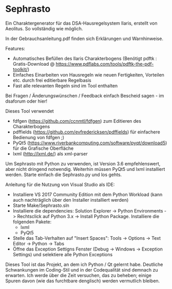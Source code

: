 # Sephrasto
Ein Charaktergenerator für das DSA-Hausregelsystem Ilaris, erstellt von Aeolitus. So vollständig wie möglich.

In der Gebrauchsanleitung.pdf finden sich Erklärungen und Warnhinweise.

Features:
* Automatisches Befüllen des Ilaris Charakterbogens (Benötigt pdftk : Gratis-Download @ https://www.pdflabs.com/tools/pdftk-the-pdf-toolkit/)
* Einfaches Einarbeiten von Hausregeln wie neuen Fertigkeiten, Vorteilen etc. durch frei editierbare Regelbasis
* Fast alle relevanten Regeln sind im Tool enthalten

Bei Fragen / Änderungswünschen / Feedback einfach Bescheid sagen - im dsaforum oder hier!

Dieses Tool verwendet 
* fdfgen (https://github.com/ccnmtl/fdfgen) zum Editieren des Charakterbogens 
* pdffields (https://github.com/evfredericksen/pdffields) für einfachere Bedienung von fdfgen ;)
* PyQt5 (https://www.riverbankcomputing.com/software/pyqt/download5) für die Grafische Oberfläche
* lxml (http://lxml.de/) als xml-parser

Um Sephrasto mit Python zu verwenden, ist Version 3.6 empfehlenswert, aber nicht dringend notwendig. Weiterhin müssen PyQt5 und lxml installiert werden. Starte einfach die Sephrasto.py und los gehts.

Anleitung für die Nutzung von Visual Studio als IDE:
* Installiere VS 2017 Community Edition mit dem Python Workload (kann auch nachträglich über den Installer installiert werden)
* Starte Make/Sephrasto.sln
* Installiere die dependencies: Solution Explorer -> Python Environments -> Rechtsclick auf Python 3.x -> Install Python Package. Installiere die folgenden Pakete:
    * lxml
    * PyQt5
* Stelle das Tab-Verhalten auf "Insert Spaces": Tools -> Options -> Text Editor -> Python -> Tabs
* Öffne das Exception Settigns Fenster (Debug -> Windows -> Exception Settings) und selektiere alle Python Exceptions

Dieses Tool ist das Projekt, an dem ich Python / Qt gelernt habe. Deutliche Schwankungen im Coding-Stil und in der Codequalität sind demnach zu erwarten. Ich werde über die Zeit versuchen, das zu beheben; einige Spuren davon (wie das furchtbare denglisch) werden vermutlich bleiben. 